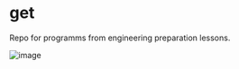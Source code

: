 # get
Repo for programms from engineering preparation lessons.

![image](https://user-images.githubusercontent.com/89828695/222359849-3e1c82fc-cec7-407d-b12a-7f361178c627.png)
